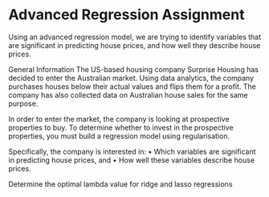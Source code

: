 # Advanced Regression Assignment 

Using an advanced regression model, we are trying to identify variables that are significant in predicting house prices, and how well they describe house prices.


General Information
The US-based housing company Surprise Housing has decided to enter the Australian market. Using data analytics, the company purchases houses below their actual values and flips them for a profit. The company has also collected data on Australian house sales for the same purpose. 

In order to enter the market, the company is looking at prospective properties to buy. To determine whether to invest in the prospective properties, you must build a regression model using regularisation.

Specifically, the company is interested in: • Which variables are significant in predicting house prices, and • How well these variables describe house prices.

Determine the optimal lambda value for ridge and lasso regressions



